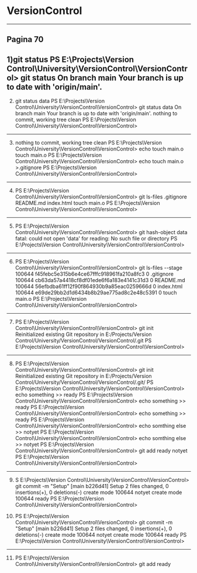 # VersionControl
-----------------------------------------------------------
Pagina 70
-----------------------------------------------------------
1)git status
PS E:\Projects\Version Control\University\VersionControl\VersionControl> git status
On branch main
Your branch is up to date with 'origin/main'.
---------------------------------------------------
2) git status data
PS E:\Projects\Version Control\University\VersionControl\VersionControl> git status data
On branch main
Your branch is up to date with 'origin/main'.
nothing to commit, working tree clean
PS E:\Projects\Version Control\University\VersionControl\VersionControl>
------------------------------------------------------------------------

3) nothing to commit, working tree clean
PS E:\Projects\Version Control\University\VersionControl\VersionControl> echo touch main.o
touch
main.o
PS E:\Projects\Version Control\University\VersionControl\VersionControl> echo touch main.o >.gitignore 
PS E:\Projects\Version Control\University\VersionControl\VersionControl> 
-------------------------------------------------------------------------

4) PS E:\Projects\Version Control\University\VersionControl\VersionControl> git ls-files
.gitignore
README.md
index.html
touch main.o
PS E:\Projects\Version Control\University\VersionControl\VersionControl> 
----------------------------------------------------------------------------------
5) PS E:\Projects\Version Control\University\VersionControl\VersionControl>  git hash-object data
fatal: could not open 'data' for reading: No such file or directory
PS E:\Projects\Version Control\University\VersionControl\VersionControl> 
--------------------------------------------------------------------------------------------------------------
6) PS E:\Projects\Version Control\University\VersionControl\VersionControl> git ls-files --stage   
100644 f45febc5e315b6e4ce67fffc918961fa210a8fc3 0       .gitignore
100644 cb63da57a4418cf8df01ede6f6a183e4141c31d3 0       README.md
100644 56efbdba61ff12f90f864930b9a85eac0259666d 0       index.html
100644 e69de29bb2d1d6434b8b29ae775ad8c2e48c5391 0       touch main.o
PS E:\Projects\Version Control\University\VersionControl\VersionControl> 
-------------------------------------------------------------------------------------------------------------
7) PS E:\Projects\Version Control\University\VersionControl\VersionControl>  git init  
Reinitialized existing Git repository in E:/Projects/Version Control/University/VersionControl/VersionControl/.git
PS E:\Projects\Version Control\University\VersionControl\VersionControl>
----------------------------------------------------------------------------------------------------------
8) PS E:\Projects\Version Control\University\VersionControl\VersionControl>  git init  
Reinitialized existing Git repository in E:/Projects/Version Control/University/VersionControl/VersionControl/.git/
PS E:\Projects\Version Control\University\VersionControl\VersionControl> echo something >> ready
PS E:\Projects\Version Control\University\VersionControl\VersionControl> echo something >> ready
PS E:\Projects\Version Control\University\VersionControl\VersionControl> echo something >> ready
PS E:\Projects\Version Control\University\VersionControl\VersionControl> echo somthing else >> notyet 
PS E:\Projects\Version Control\University\VersionControl\VersionControl> echo somthing else >> notyet 
PS E:\Projects\Version Control\University\VersionControl\VersionControl> git add ready notyet
PS E:\Projects\Version Control\University\VersionControl\VersionControl> 
--------------------------------------------------------------------------------------------
9) S E:\Projects\Version Control\University\VersionControl\VersionControl> git commit -m "Setup" 
[main b226d41] Setup
 2 files changed, 0 insertions(+), 0 deletions(-)
 create mode 100644 notyet
 create mode 100644 ready
PS E:\Projects\Version Control\University\VersionControl\VersionControl> 

10) PS E:\Projects\Version Control\University\VersionControl\VersionControl> git commit -m "Setup" 
[main b226d41] Setup
 2 files changed, 0 insertions(+), 0 deletions(-)
 create mode 100644 notyet
 create mode 100644 ready
PS E:\Projects\Version Control\University\VersionControl\VersionControl>   
--------------------------------------------------------------------------------------
11) PS E:\Projects\Version Control\University\VersionControl\VersionControl>  git add ready






